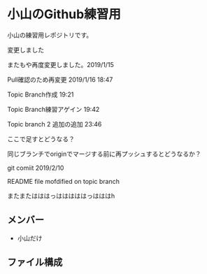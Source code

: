 
# 小山のGithub練習用
小山の練習用レポジトリです。

変更しました

またもや再度変更しました。2019/1/15

Pull確認のため再変更 2019/1/16 18:47

Topic Branch作成 19:21

Topic Branch練習アゲイン  19:42

Topic branch 2 追加の追加 23:46

ここで足すとどうなる？

同じブランチでoriginでマージする前に再プッシュするとどうなるか？

git comiit 2019/2/10


README file mofdified on topic branch

またまたはははっはははははっはははh


## メンバー
* 小山だけ

## ファイル構成
